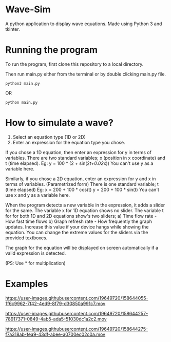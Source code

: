 # Wave-Sim
A python application to display wave equations. Made using Python 3 and tkinter.


# Running the program

To run the program, first clone this repository to a local directory.

Then run main.py either from the terminal or by double clicking main.py file.

```
python3 main.py
```

OR
```
python main.py
```


# How to simulate a wave?

1) Select an equation type (1D or 2D)
2) Enter an expression for the equation type you chose.

  If you chose a 1D equation, then enter an expression for y in terms of variables.
  There are two standard variables; x (position in x coordinate) and t (time elapsed).
  Eg: y = 100 * (2 + sin(2*t+0.02*x))
  You can't use y as a variable here.

  Similarly, if you chose a 2D equation, enter an expression for y and x in terms of variables. (Parametrized form)
  There is one standard variable; t (time elapsed)
  Eg: x = 200 + 100 * cos(t)
      y = 200 + 100 * sin(t)
  You can't use x and y as a variable here.

  When the program detects a new variable in the expression, it adds a slider for the same.
  The variable x for 1D equation shows no slider.
  The variable t for for both 1D and 2D equations show's two sliders;
    a) Time flow rate - How fast time flows
    b) Graph refresh rate - How frequently the graph updates. Increase this value if your device hangs while showing the equation.
  You can change the extreme values for the sliders via the provided textboxes.
  
  The graph for the equation will be displayed on screen automatically if a valid expression is detected. 
  
(PS: Use * for multiplication)


# Examples

https://user-images.githubusercontent.com/19649720/158644055-1f6c9962-7f42-4ed9-8f79-d30850a991c7.mov



https://user-images.githubusercontent.com/19649720/158644257-78917371-0849-4ab5-ada5-51030dc1a2c2.mov



https://user-images.githubusercontent.com/19649720/158644275-f7a318ab-fea9-43df-abee-a0700ec02c0a.mov

